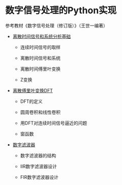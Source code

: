 # 数字信号处理的Python实现

参考教材《数字信号处理（修订版）》（王世一编著）

* [离散时间信号和系统分析基础](https://github.com/mmaayybelin/signal-processing_python/blob/main/%E8%AE%B2%E4%B9%89/%E6%95%B0%E5%AD%97%E4%BF%A1%E5%8F%B7%E5%A4%84%E7%90%86%E7%9A%84Python%E5%AE%9E%E7%8E%B0/%E7%A6%BB%E6%95%A3%E6%97%B6%E9%97%B4%E4%BF%A1%E5%8F%B7%E5%92%8C%E7%B3%BB%E7%BB%9F%E5%88%86%E6%9E%90%E5%9F%BA%E7%A1%80.md)

  * 连续时间信号的取样

  * 离散时间信号和系统

  * 离散时间傅里叶变换

  * Z变换

* [离散傅里叶变换DFT](https://github.com/mmaayybelin/signal-processing_python/blob/main/%E8%AE%B2%E4%B9%89/%E6%95%B0%E5%AD%97%E4%BF%A1%E5%8F%B7%E5%A4%84%E7%90%86%E7%9A%84Python%E5%AE%9E%E7%8E%B0/%E7%A6%BB%E6%95%A3%E5%82%85%E9%87%8C%E5%8F%B6%E5%8F%98%E6%8D%A2DFT.md)

  * DFT的定义

  * 圆周卷积和线性卷积

  * 用DFT对连续时间信号逼近的问题

  * 窗函数

* [数字滤波器](https://github.com/mmaayybelin/signal-processing_python/blob/main/%E8%AE%B2%E4%B9%89/%E6%95%B0%E5%AD%97%E4%BF%A1%E5%8F%B7%E5%A4%84%E7%90%86%E7%9A%84Python%E5%AE%9E%E7%8E%B0/%E6%95%B0%E5%AD%97%E6%BB%A4%E6%B3%A2%E5%99%A8.md)

  * 数字滤波器的结构

  * IIR数字滤波器设计

  * FIR数字滤波器设计
